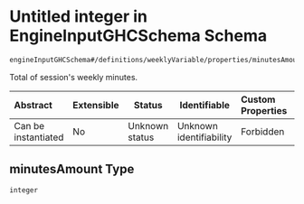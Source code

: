 # Untitled integer in EngineInputGHCSchema Schema

```txt
engineInputGHCSchema#/definitions/weeklyVariable/properties/minutesAmount
```

Total of session's weekly minutes.


| Abstract            | Extensible | Status         | Identifiable            | Custom Properties | Additional Properties | Access Restrictions | Defined In                                                         |
| :------------------ | ---------- | -------------- | ----------------------- | :---------------- | --------------------- | ------------------- | ------------------------------------------------------------------ |
| Can be instantiated | No         | Unknown status | Unknown identifiability | Forbidden         | Allowed               | none                | [ghc.schema.json\*](../out/ghc.schema.json "open original schema") |

## minutesAmount Type

`integer`

